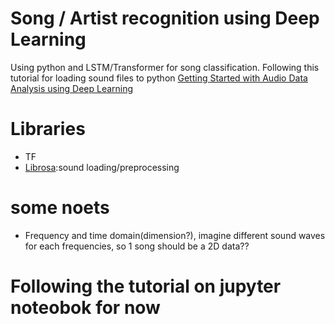 # Song / Artist recognition using Deep Learning

Using python and LSTM/Transformer for song classification.
Following this tutorial for loading sound files to python [Getting Started with Audio Data Analysis using Deep Learning](https://www.analyticsvidhya.com/blog/2017/08/audio-voice-processing-deep-learning/)

# Libraries
- TF
- [Librosa](https://librosa.github.io/):sound loading/preprocessing

# some noets
- Frequency and time domain(dimension?), imagine different sound waves for each frequencies, so 1 song should be a 2D data??

# Following the tutorial on jupyter noteobok for now
